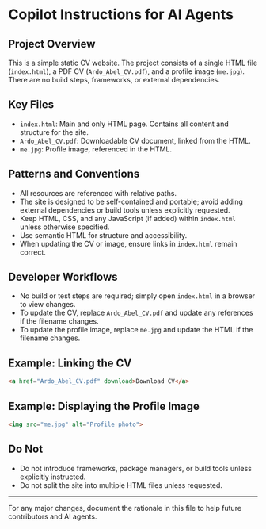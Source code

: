 # Copilot Instructions for AI Agents

## Project Overview
This is a simple static CV website. The project consists of a single HTML file (`index.html`), a PDF CV (`Ardo_Abel_CV.pdf`), and a profile image (`me.jpg`). There are no build steps, frameworks, or external dependencies.

## Key Files
- `index.html`: Main and only HTML page. Contains all content and structure for the site.
- `Ardo_Abel_CV.pdf`: Downloadable CV document, linked from the HTML.
- `me.jpg`: Profile image, referenced in the HTML.

## Patterns and Conventions
- All resources are referenced with relative paths.
- The site is designed to be self-contained and portable; avoid adding external dependencies or build tools unless explicitly requested.
- Keep HTML, CSS, and any JavaScript (if added) within `index.html` unless otherwise specified.
- Use semantic HTML for structure and accessibility.
- When updating the CV or image, ensure links in `index.html` remain correct.

## Developer Workflows
- No build or test steps are required; simply open `index.html` in a browser to view changes.
- To update the CV, replace `Ardo_Abel_CV.pdf` and update any references if the filename changes.
- To update the profile image, replace `me.jpg` and update the HTML if the filename changes.

## Example: Linking the CV
```html
<a href="Ardo_Abel_CV.pdf" download>Download CV</a>
```

## Example: Displaying the Profile Image
```html
<img src="me.jpg" alt="Profile photo">
```

## Do Not
- Do not introduce frameworks, package managers, or build tools unless explicitly instructed.
- Do not split the site into multiple HTML files unless requested.

---
For any major changes, document the rationale in this file to help future contributors and AI agents.
